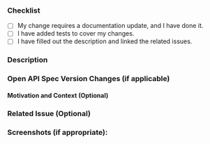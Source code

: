 ### Checklist

- [ ] My change requires a documentation update, and I have done it.
- [ ] I have added tests to cover my changes.
- [ ] I have filled out the description and linked the related issues.

### Description
<!--Please include a summary of the change and which issue is fixed.-->

### Open API Spec Version Changes (if applicable)
<!--Please indicate the version changes if applicable -->

#### Motivation and Context (Optional)
<!--Please include relevant motivation and context.-->

### Related Issue (Optional)
<!-- List any dependencies that are required for this change.-->

### Screenshots (if appropriate):
